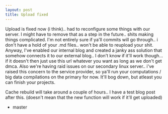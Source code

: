 ```yaml
---
layout: post
title: Upload fixed
---
```


Upload is fixed now (i think).. had to reconfigure some things with our server. 
I might have to remove that as a step in the future.. shits making things complicated. 
I'm not entirely sure if ya'll commits will go through.. i don't have a hold of your .md files.. won't be able to reupload your shit. 
Anyway, I've enabled our internal blog and created a janky ass solution that somehow connects it to our external blog.. 
I don't know if it'll work though... if it doesn't then just use this url whatever you want as long as we don't get dmca.
Also we're having raid issues on our secondary linux server.. i've raised this concern to the service provider, 
so ya'll run your computations / big data compilations on the primary for now.
It'll bog down, but atleast you can finish your projects. 

Cache rebuild will take around a couple of hours..
I have a test blog post after this. (doesn't mean that the new function will work if it'll get uploaded)

- master
